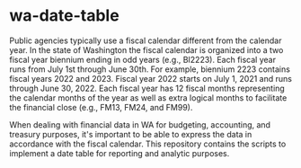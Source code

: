# wa-date-table
 Public agencies typically use a fiscal calendar different from the calendar year. In the state of Washington the fiscal calendar is organized into a two fiscal year biennium ending in odd years (e.g., BI2223). Each fiscal year runs from July 1st through June 30th. For example, biennium 2223 contains fiscal years 2022 and 2023. Fiscal year 2022 starts on July 1, 2021 and runs through June 30, 2022. Each fiscal year has 12 fiscal months representing the calendar months of the year as well as extra logical months to facilitate the financial close (e.g., FM13, FM24, and FM99). 

 When dealing with financial data in WA for budgeting, accounting, and treasury purposes, it's important to be able to express the data in accordance with the fiscal calendar. This repository contains the scripts to implement a date table for reporting and analytic purposes.  
